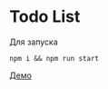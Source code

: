 # Todo List

Для запуска

```
npm i && npm run start
```

[Демо](https://6501964488d3196dc3dcbf0a--marvelous-jalebi-7c42f3.netlify.app/)
